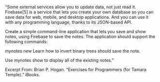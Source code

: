 “Some external services allow you to update data, not just read it. Firebase[5] is a service that lets you create your own database so you can save data for web, mobile, and desktop applications. And you can use it with any programming language, thanks to its JSON-based API.

Create a simple command-line application that lets you save and show notes, using Firebase to save the notes. The application should support the following commands:

mynotes new Learn how to invert binary trees should save the note.

Use mynotes show to display all of the existing notes.”

Excerpt From: Brian P. Hogan. “Exercises for Programmers (for Tamara Temple).” iBooks.
